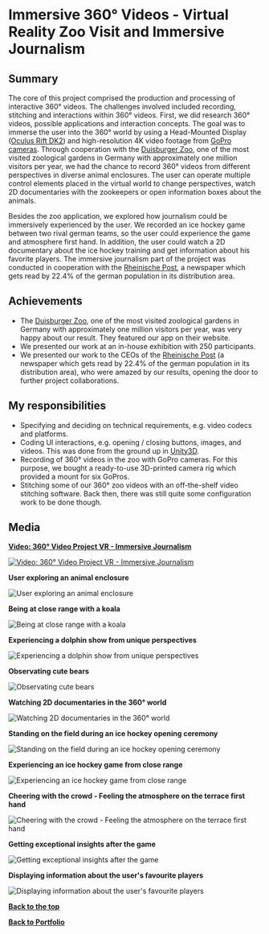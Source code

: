 # Immersive 360° Videos - Virtual Reality Zoo Visit and Immersive Journalism
## Summary
The core of this project comprised the production and processing of interactive 360&#176; videos. The challenges involved included
recording, stitching and interactions within 360&#176; videos. First, we did research 360&#176; videos, possible applications and interaction concepts.
The goal was to immerse the user into the 360&#176; world by using a Head-Mounted Display (<a href="https://www.oculus.com/en-us/dk2/" target="_blank">Oculus Rift DK2</a>) and high-resolution 4K video footage from <a href="https://gopro.com/" target="_blank">GoPro cameras</a>. Through cooperation with the <a href="http://www.zoo-duisburg.de/" target="_blank">Duisburger Zoo</a>, one of the most visited zoological gardens in Germany with approximately one million visitors per year, we had the chance to record 360&#176; videos from different perspectives in diverse animal enclosures. The user can operate multiple control elements placed in the virtual world to change perspectives, watch 2D documentaries with the zookeepers or open information boxes about the animals.

Besides the zoo application, we explored how journalism could be immersively experienced by the user. We recorded an ice hockey game between two rival german teams, so the user could experience the game and atmosphere first hand. In addition, the user could watch a 2D documentary about the ice hockey training and get information about his favorite players. The immersive journalism part of the project was conducted in cooperation with the <a href="http://www.rp-online.de/" target="_blank">Rheinische Post</a>, a newspaper which gets read by 22.4% of the german population in its distribution area.

## Achievements
* The <a href="http://www.zoo-duisburg.de/" target="_blank">Duisburger Zoo</a>, one of the most
visited zoological gardens in Germany with approximately one million visitors per year, was very happy about our result. They featured our app on their website.
* We presented our work at an in-house exhibition with 250 participants.
* We presented our work to the CEOs of the <a href="http://www.rp-online.de/" target="_blank">Rheinische Post</a> (a newspaper which gets read by 22.4% of the german population in its distribution area), who were amazed by our results, opening the door to further project collaborations.

## My responsibilities
* Specifying and deciding on technical requirements, e.g. video codecs and platforms. 
* Coding UI interactions, e.g. opening / closing buttons, images, and videos. This was done from the ground up in [Unity3D](https://unity3d.com). 
* Recording of 360° videos in the zoo with GoPro cameras. For this purpose, we bought a ready-to-use 3D-printed camera rig which provided a mount for six GoPros.
* Stitching some of our 360° zoo videos with an off-the-shelf video stitching software. Back then, there was still quite some configuration work to be done though.

## Media
**[Video: 360° Video Project VR - Immersive Journalism](https://www.youtube.com/embed/4a9hLdh53QQ)**

[![Video: 360° Video Project VR - Immersive Journalism](http://img.youtube.com/vi/4a9hLdh53QQ/0.jpg)](https://www.youtube.com/embed/4a9hLdh53QQ)

**User exploring an animal enclosure**

![User exploring an animal enclosure](Images/zoo_experience1.jpg)

**Being at close range with a koala**

![Being at close range with a koala](Images/zoo_experience2.jpg)

**Experiencing a dolphin show from unique perspectives**

![Experiencing a dolphin show from unique perspectives](Images/zoo_experience3.jpg)

**Observating cute bears**

![Observating cute bears](Images/zoo_experience4.jpg)

**Watching 2D documentaries in the 360° world**

![Watching 2D documentaries in the 360° world](Images/zoo_experience5.jpg)

**Standing on the field during an ice hockey opening ceremony**

![Standing on the field during an ice hockey opening ceremony](Images/openingceremony.jpg)

**Experiencing an ice hockey game from close range**

![Experiencing an ice hockey game from close range](Images/gamecloserange.jpg)

**Cheering with the crowd - Feeling the atmosphere on the terrace first hand**

![Cheering with the crowd - Feeling the atmosphere on the terrace first hand](Images/terraceview.jpg)

**Getting exceptional insights after the game**

![Getting exceptional insights after the game](Images/afterthegame.jpg)

**Displaying information about the user's favourite players**

![Displaying information about the user's favourite players](Images/playerinfo.jpg)

[**Back to the top**](#summary)

[**Back to Portfolio**](https://github.com/bromanz/Portfolio#project-pages)
